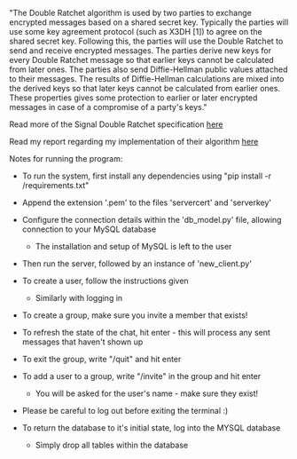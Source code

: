 "The Double Ratchet algorithm is used by two parties to exchange encrypted messages based on a shared secret key. Typically the parties will use some key agreement protocol (such as X3DH [1]) to agree on the shared secret key. 
Following this, the parties will use the Double Ratchet to send and receive encrypted messages. The parties derive new keys for every Double Ratchet message so that earlier keys cannot be calculated from later ones. The parties also 
send Diffie-Hellman public values attached to their messages. The results of Diffie-Hellman calculations are mixed into the derived keys so that later keys cannot be calculated from earlier ones. These properties gives some protection to 
earlier or later encrypted messages in case of a compromise of a party's keys." 

Read more of the Signal Double Ratchet specification [here](https://signal.org/docs/specifications/doubleratchet/)

Read my report regarding my implementation of their algorithm [here](report.pdf)


Notes for running the program: 

- To run the system, first install any dependencies using "pip install -r /requirements.txt"

- Append the extension '.pem' to the files 'servercert' and 'serverkey'

- Configure the connection details within the 'db_model.py' file, allowing connection to your MySQL database
    - The installation and setup of MySQL is left to the user 

- Then run the server, followed by an instance of 'new_client.py'

- To create a user, follow the instructions given
    - Similarly with logging in

- To create a group, make sure you invite a member that exists! 

- To refresh the state of the chat, hit enter - this will process any sent messages that haven't shown up 

- To exit the group, write "/quit" and hit enter 

- To add a user to a group, write "/invite" in the group and hit enter 
    - You will be asked for the user's name - make sure they exist!

- Please be careful to log out before exiting the terminal :) 

- To return the database to it's initial state, log into the MYSQL database
    - Simply drop all tables within the database
